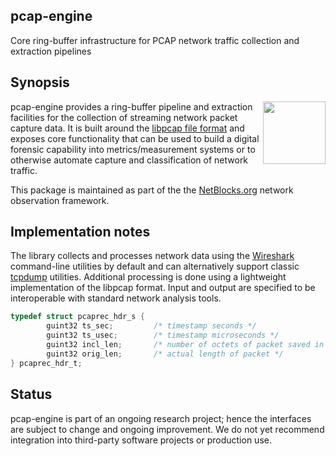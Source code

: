 
## pcap-engine

Core ring-buffer infrastructure for PCAP network traffic collection and extraction pipelines

## Synopsis

<img src="https://netblocks.org/netblocks.png" width="100px" align="right" />

pcap-engine provides a ring-buffer pipeline and extraction facilities for the collection of streaming
network packet capture data. It is built around the [libpcap file format](https://wiki.wireshark.org/Development/LibpcapFileFormat)
and exposes core functionality that can be used to build a digital forensic capability into metrics/measurement systems or to otherwise automate capture and classification of network traffic.

This package is maintained as part of the the [NetBlocks.org](https://netblocks.org) network observation framework.

## Implementation notes

The library collects and processes network data using the [Wireshark](https://www.wireshark.org/) command-line utilities by default and can alternatively support classic [tcpdump](http://www.tcpdump.org/) utilities. Additional processing is done using a lightweight implementation of the libpcap format. Input and output are specified to be interoperable with standard network analysis tools.

```C
typedef struct pcaprec_hdr_s {
        guint32 ts_sec;         /* timestamp seconds */
        guint32 ts_usec;        /* timestamp microseconds */
        guint32 incl_len;       /* number of octets of packet saved in file */
        guint32 orig_len;       /* actual length of packet */
} pcaprec_hdr_t;
```

## Status

pcap-engine is part of an ongoing research project; hence the interfaces are subject to change and ongoing improvement. We do not yet recommend integration into third-party software projects or production use.
